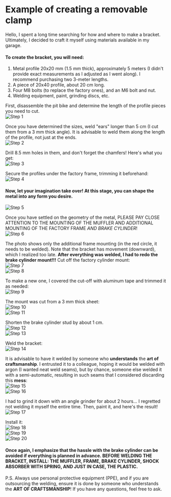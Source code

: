 # Example of creating a removable clamp

Hello, I spent a long time searching for how and where to make a bracket. Ultimately, I decided to craft it myself using materials available in my garage.

#### To create the bracket, you will need:

1. Metal profile 20x20 mm (1.5 mm thick), approximately 5 meters (I didn't provide exact measurements as I adjusted as I went along). I recommend purchasing two 3-meter lengths.
2. A piece of 20x40 profile, about 20 cm long.
3. Four M8 bolts (to replace the factory ones), and an M6 bolt and nut.
4. Welding equipment, paint, grinding discs, etc.

First, disassemble the pit bike and determine the length of the profile pieces you need to cut.  
![Step 1](../../static/img/cbf65b.jpg)  

Once you have determined the sizes, weld "ears" longer than 5 cm (I cut them from a 3 mm thick angle). It is advisable to weld them along the length of the profile, not just at the ends.  
![Step 2](../../static/img/a5bcb1.jpg)  

Drill 8.5 mm holes in them, and don't forget the chamfers! Here's what you get:  
![Step 3](../../static/img/6ead9b.jpg)  

Secure the profiles under the factory frame, trimming it beforehand:  
![Step 4](../../static/img/782bb6.jpg)  

#### Now, let your imagination take over! At this stage, you can shape the metal into any form you desire.

![Step 5](../../static/img/d18907.jpg)  

Once you have settled on the geometry of the metal, PLEASE PAY CLOSE ATTENTION TO THE MOUNTING OF THE MUFFLER AND ADDITIONAL MOUNTING OF THE FACTORY FRAME *AND BRAKE CYLINDER*!  
![Step 6](../../static/img/0982d6.jpg)  

The photo shows only the additional frame mounting (in the red circle, it needs to be welded). Note that the bracket has movement (downward), which I realized too late. **After everything was welded, I had to redo the brake cylinder mount!!!** Cut off the factory cylinder mount:  
![Step 7](../../static/img/2a25cf.jpg)  
![Step 8](../../static/img/82a6a3.jpg)  

To make a new one, I covered the cut-off with aluminum tape and trimmed it as needed:  
![Step 9](../../static/img/024fc7.jpg)  

The mount was cut from a 3 mm thick sheet:  
![Step 10](../../static/img/c36b19.jpg)  
![Step 11](../../static/img/bba1f0.jpg)  

Shorten the brake cylinder stud by about 1 cm.  
![Step 12](../../static/img/551538.jpg)  
![Step 13](../../static/img/ab3981.jpg)  

Weld the bracket:  
![Step 14](../../static/img/fe4a74.jpg)  

It is advisable to have it welded by someone who **understands** the **art of craftsmanship**. I entrusted it to a colleague, hoping it would be welded with argon (I wanted neat weld seams), but by chance, someone else welded it with a semi-automatic, resulting in such seams that I considered discarding this **mess**:  
![Step 15](../../static/img/a33f6c.jpg)  
![Step 16](../../static/img/e16b45.jpg)  

I had to grind it down with an angle grinder for about 2 hours... I regretted not welding it myself the entire time. Then, paint it, and here's the result!  
![Step 17](../../static/img/b948fe.jpg)  

Install it:  
![Step 18](../../static/img/cc19fb.jpg)  
![Step 19](../../static/img/f979d3.jpg)  
![Step 20](../../static/img/d6de5d.jpg)  

#### Once again, I emphasize that the hassle with the brake cylinder can be avoided if everything is planned in advance. **BEFORE WELDING THE BRACKET, INSTALL: THE MUFFLER, FRAME, BRAKE CYLINDER, SHOCK ABSORBER WITH SPRING, AND JUST IN CASE, THE PLASTIC.**

P.S. Always use personal protective equipment (PPE), and if you are outsourcing the welding, ensure it is done by someone who understands the **ART OF CRAFTSMANSHIP**! If you have any questions, feel free to ask.